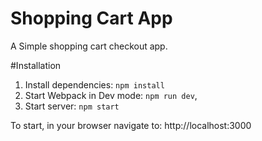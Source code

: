 # Shopping Cart App
A Simple shopping cart checkout app.

#Installation
1. Install dependencies: `npm install`
2. Start Webpack in Dev mode: `npm run dev`,
3. Start server: `npm start`

To start, in your browser navigate to: http://localhost:3000

